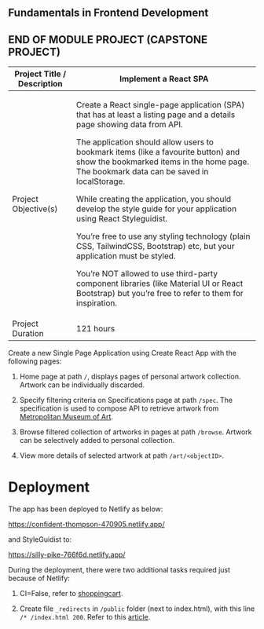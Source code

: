 ## Fundamentals in Frontend Development

## END OF MODULE PROJECT (CAPSTONE PROJECT)

<table>
    <thead> <tr><th>Project Title / Description</th>    <th>Implement a React SPA</th></tr> </thead>
    <tbody>
        <tr>
            <td>Project Objective(s)</td>
            <td>
                <p>Create a React single-page application (SPA) that has at least a listing page and a details page 
				   showing data from API.</p>
                <p>The application should allow users to bookmark items (like a favourite button) and show the 
				   bookmarked items in the home page. The bookmark data can be saved in localStorage.</p>
                <p>While creating the application, you should develop the style guide for your application using 
				   React Styleguidist.</p>
                <p>You’re free to use any styling technology (plain CSS, TailwindCSS, Bootstrap) etc, but your 
				   application must be styled.</p>
                <p>You’re NOT allowed to use third-party component libraries (like Material UI or React Bootstrap)
				   but you’re free to refer to them for inspiration.</p>
            </td>
        </tr>
        <tr>
            <td>Project Duration</td>
            <td>121 hours</td>
        </tr>
    </tbody>
</table>


Create a new Single Page Application using Create React App with the following pages:

1. Home page at path `/`, displays pages of personal artwork collection.  Artwork can be individually discarded.

2. Specify filtering criteria on Specifications page at path `/spec`.  The specification is used to compose API to 
   retrieve artwork from [Metropolitan Museum of Art](https://metmuseum.github.io/).

3. Browse filtered collection of artworks in pages at path `/browse`.  Artwork can be selectively added to personal collection.

4. View more details of selected artwork at path `/art/<objectID>`.


# Deployment

The app has been deployed to Netlify as below:

https://confident-thompson-470905.netlify.app/

and StyleGuidist to:

https://silly-pike-766f6d.netlify.app/


During the deployment, there were two additional tasks required just because of Netlify:

1. CI=False, refer to [shoppingcart](https://github.com/encore428/shoppingcart).

1. Create file `_redirects` in `/public` folder (next to index.html), with this line `/* /index.html 200`.  Refer to 
this [article](https://ridbay.medium.com/react-routing-and-netlify-redirects-fd1f00eeee95).




